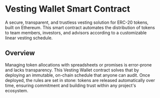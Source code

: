 # Vesting Wallet Smart Contract
A secure, transparent, and trustless vesting solution for ERC-20 tokens, built on Ethereum. This smart contract automates the distribution of tokens to team members, investors, and advisors according to a customizable linear vesting schedule.

## Overview
Managing token allocations with spreadsheets or promises is error-prone and lacks transparency. This Vesting Wallet contract solves that by deploying an immutable, on-chain schedule that anyone can audit. Once deployed, the rules are set in stone: tokens are released automatically over time, ensuring commitment and building trust within any project's ecosystem.